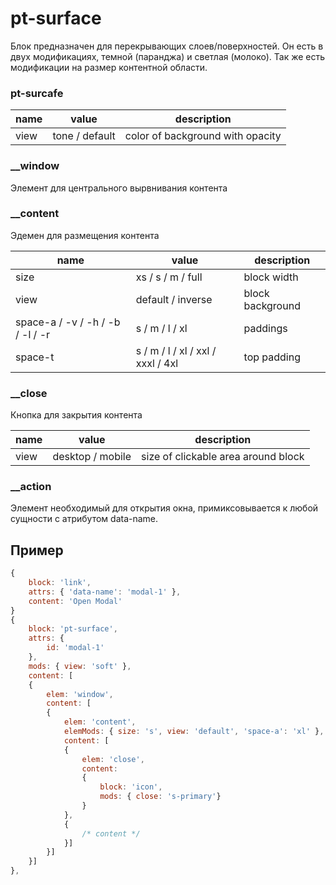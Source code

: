 # pt-surface
Блок предназначен для перекрывающих слоев/поверхностей. Он есть в двух модификациях, темной (паранджа) и светлая (молоко). Так же есть модификации на размер контентной области.

### pt-surcafe

| name        | value           | description                      |
| ----------- | --------------- | -------------------------------- |
| view        | tone / default  | color of background with opacity |


### __window

Элемент для центрального вырвнивания контента

### __content

Эдемен для размещения контента

| name                             | value                             | description         |
| -------------------------------- | --------------------------------- | ------------------- |
| size                             | xs / s / m / full                 | block width         |
| view                             | default / inverse                 | block background    |
| space-a / -v / -h / -b / -l / -r | s / m / l / xl                    | paddings            |
| space-t                          | s / m / l / xl / xxl / xxxl / 4xl | top padding         |


### __close

Кнопка для закрытия контента

| name | value            | description                         |
| ---- | ---------------- | ----------------------------------- |
| view | desktop / mobile | size of clickable area around block |


### __action

Элемент необходимый для открытия окна, примиксовывается к любой сущности с атрибутом data-name.

## Пример

```javascript
{
	block: 'link',
	attrs: { 'data-name': 'modal-1' },
	content: 'Open Modal'
}
{
	block: 'pt-surface',
	attrs: {
		id: 'modal-1'
	},
	mods: { view: 'soft' },
	content: [
	{
		elem: 'window',
		content: [
		{
			elem: 'content',
			elemMods: { size: 's', view: 'default', 'space-a': 'xl' },
			content: [
			{
				elem: 'close',
				content:
				{
					block: 'icon',
					mods: { close: 's-primary'}
				}
			},
			{
				/* content */
			}]
		}]
	}]
},
```
